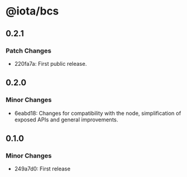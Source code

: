 # @iota/bcs

## 0.2.1

### Patch Changes

-   220fa7a: First public release.

## 0.2.0

### Minor Changes

-   6eabd18: Changes for compatibility with the node, simplification of exposed APIs and general
    improvements.

## 0.1.0

### Minor Changes

-   249a7d0: First release
